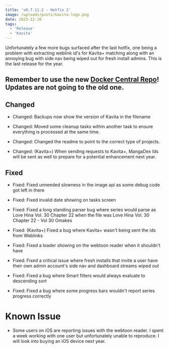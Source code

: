 ```yaml
---
title: 'v0.7.11.2 - Hotfix 2'
image: /uploads/posts/kavita-logo.png
date: 2023-12-10
tags:
  - 'Release'
  - 'Kavita'
---
```


Unfortunately a few more bugs surfaced after the last hotfix, one being a problem with extracting weblink id's for Kavita+ matching along with an annoying bug with side nav being wiped out for fresh install admins. This is the last release for the year.



## Remember to use the new [Docker Central Repo](https://hub.docker.com/r/jvmilazz0/kavita)! Updates are not going to the old one. 



## Changed

- Changed: Backups now show the version of Kavita in the filename

- Changed: Moved some cleanup tasks within another task to ensure everything is processed at the same time.

- Changed: Changed the readme to point to the correct type of projects.

- Changed: (Kavita+) When sending requests to Kavita+, MangaDex Ids will be sent as well to prepare for a potential enhancement next year.



## Fixed

- Fixed: Fixed unneeded slowness in the image api as some debug code got left in there

- Fixed: Fixed invalid date showing on tasks screen

- Fixed: Fixed a long standing parser bug where series would parse as Love Hina Vol. 30 Chapter 22 when the file was Love Hina Vol. 30 Chapter 22 - Vol 30 Omakes

- Fixed: (Kavita+) Fixed a bug where Kavita+ wasn't being sent the ids from Weblinks

- Fixed: Fixed a loader showing on the webtoon reader when it shouldn't have

- Fixed: Fixed a critical issue where fresh installs that invite a user have their own admin account's side nav and dashboard streams wiped out

- Fixed: Fixed a bug where Smart filters would always evaluate to descending sort

- Fixed: Fixed a bug where some progress bars wouldn't report series progress correctly



# Known Issue

- Some users on iOS are reporting issues with the webtoon reader. I spent a week working with one user but unfortunately unable to reproduce. I will look into buying an iOS device next year. 

